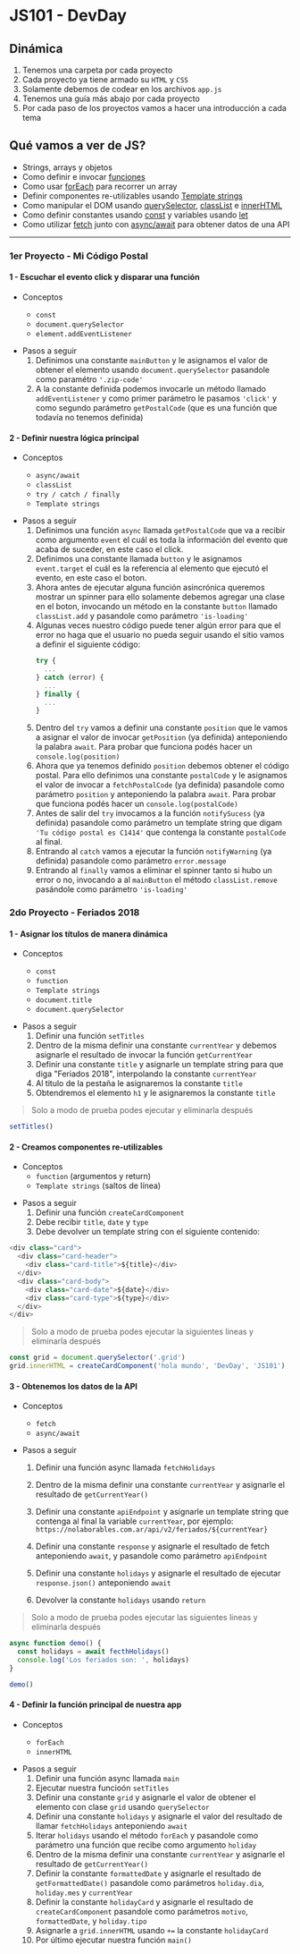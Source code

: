 # JS101 - DevDay

## Dinámica

1. Tenemos una carpeta por cada proyecto
2. Cada proyecto ya tiene armado su `HTML` y `CSS`
3. Solamente debemos de codear en los archivos `app.js`
4. Tenemos una guía más abajo por cada proyecto
5. Por cada paso de los proyectos vamos a hacer una introducción a cada tema

## Qué vamos a ver de JS?

- Strings, arrays y objetos
- Como definir e invocar [funciones](https://developer.mozilla.org/en-US/docs/Web/JavaScript/Guide/Functions)
- Como usar [forEach](https://developer.mozilla.org/en-US/docs/Web/JavaScript/Reference/Global_Objects/Array/forEach) para recorrer un array
- Definir componentes re-utilizables usando [Template strings](https://developer.mozilla.org/en-US/docs/Web/JavaScript/Reference/Template_literals)
- Como manipular el DOM usando [querySelector](https://developer.mozilla.org/en-US/docs/Web/API/Document/querySelector), [classList](https://developer.mozilla.org/en-US/docs/Web/API/Element/classList) e [innerHTML](https://developer.mozilla.org/en-US/docs/Web/API/Element/innerHTML)
- Como definir constantes usando [const](https://developer.mozilla.org/en-US/docs/Web/JavaScript/Reference/Statements/const) y variables usando [let](https://developer.mozilla.org/en-US/docs/Web/JavaScript/Reference/Statements/let)
- Como utilizar [fetch](https://developer.mozilla.org/en-US/docs/Web/API/Fetch_API) junto con [async/await](https://developer.mozilla.org/en-US/docs/Web/JavaScript/Reference/Statements/async_function) para obtener datos de una API

---

### 1er Proyecto - Mi Código Postal

#### 1 - Escuchar el evento click y disparar una función

- Conceptos

  - `const`
  - `document.querySelector`
  - `element.addEventListener`

* Pasos a seguir
  1. Definimos una constante `mainButton` y le asignamos el valor de obtener el elemento usando `document.querySelector` pasandole como paramétro `'.zip-code'`
  2. A la constante definida podemos invocarle un método llamado `addEventListener` y como primer parámetro le pasamos `'click'` y como segundo parámetro `getPostalCode` (que es una función que todavía no tenemos definida)

#### 2 - Definir nuestra lógica principal

- Conceptos

  - `async/await`
  - `classList`
  - `try / catch / finally`
  - `Template strings`

* Pasos a seguir
  1. Definimos una función `async` llamada `getPostalCode` que va a recibir como argumento `event` el cuál es toda la información del evento que acaba de suceder, en este caso el click.
  2. Definimos una constante llamada `button` y le asignamos `event.target` el cuál es la referencia al elemento que ejecutó el evento, en este caso el boton.
  3. Ahora antes de ejecutar alguna función asincrónica queremos mostrar un spinner para ello solamente debemos agregar una clase en el boton, invocando un método en la constante `button` llamado `classList.add` y pasandole como parámetro `'is-loading'`
  4. Algunas veces nuestro código puede tener algún error para que el error no haga que el usuario no pueda seguir usando el sitio vamos a definir el siguiente código:
     ```javascript
     try {
       ...
     } catch (error) {
       ...
     } finally {
       ...
     }
     ```
  5. Dentro del `try` vamos a definir una constante `position` que le vamos a asignar el valor de invocar `getPosition` (ya definida) anteponiendo la palabra `await`. Para probar que funciona podés hacer un `console.log(position)`
  6. Ahora que ya tenemos definido `position` debemos obtener el código postal. Para ello definimos una constante `postalCode` y le asignamos el valor de invocar a `fetchPostalCode` (ya definida) pasandole como parámetro `position` y anteponiendo la palabra `await`. Para probar que funciona podés hacer un `console.log(postalCode)`
  7. Antes de salir del `try` invocamos a la función `notifySucess` (ya definida) pasandole como parámetro un template string que digam `'Tu código postal es C1414'` que contenga la constante `postalCode` al final.
  8. Entrando al `catch` vamos a ejecutar la función `notifyWarning` (ya definida) pasandole como parámetro `error.message`
  9. Entrando al `finally` vamos a eliminar el spinner tanto si hubo un error o no, invocando a al `mainButton` el método `classList.remove` pasándole como parámetro `'is-loading'`

### 2do Proyecto - Feriados 2018

#### 1 - Asignar los títulos de manera dinámica

- Conceptos

  - `const`
  - `function`
  - `Template strings`
  - `document.title`
  - `document.querySelector`

* Pasos a seguir
  1. Definir una función `setTitles`
  2. Dentro de la misma definir una constante `currentYear` y debemos asignarle el resultado de invocar la función `getCurrentYear`
  3. Definir una constante `title` y asignarle un template string para que diga "Feriados 2018", interpolando la constante `currentYear`
  4. Al titulo de la pestaña le asignaremos la constante `title`
  5. Obtendremos el elemento `h1` y le asignaremos la constante `title`

> Solo a modo de prueba podes ejecutar y eliminarla después

```javascript
setTitles()
```

#### 2 - Creamos componentes re-utilizables

- Conceptos
  - `function` (argumentos y return)
  - `Template strings` (saltos de línea)

* Pasos a seguir
  1.  Definir una función `createCardComponent`
  2.  Debe recibir `title`, `date` y `type`
  3.  Debe devolver un template string con el siguiente contenido:

```javascript
<div class="card">
  <div class="card-header">
    <div class="card-title">${title}</div>
  </div>
  <div class="card-body">
    <div class="card-date">${date}</div>
    <div class="card-type">${type}</div>
  </div>
</div>
```

> Solo a modo de prueba podes ejecutar la siguientes lineas y eliminarla después

```javascript
const grid = document.querySelector('.grid')
grid.innerHTML = createCardComponent('hola mundo', 'DevDay', 'JS101')
```

#### 3 - Obtenemos los datos de la API

- Conceptos

  - `fetch`
  - `async/await`

* Pasos a seguir

  1. Definir una función async llamada `fetchHolidays`
  2. Dentro de la misma definir una constante `currentYear` y asignarle el resultado de `getCurrentYear()`
  3. Definir una constante `apiEndpoint` y asignarle un template string que contenga al final la variable `currentYear`, por ejemplo: `https://nolaborables.com.ar/api/v2/feriados/${currentYear}`

  4. Definir una constante `response` y asignarle el resultado de fetch anteponiendo `await`, y pasandole como parámetro `apiEndpoint`
  5. Definir una constante `holidays` y asignarle el resultado de ejecutar `response.json()` anteponiendo `await`
  6. Devolver la constante `holidays` usando `return`

> Solo a modo de prueba podes ejecutar las siguientes lineas y eliminarla después

```javascript
async function demo() {
  const holidays = await fecthHolidays()
  console.log('Los feriados son: ', holidays)
}

demo()
```

#### 4 - Definir la función principal de nuestra app

- Conceptos

  - `forEach`
  - `innerHTML`

* Pasos a seguir
  1. Definir una función async llamada `main`
  2. Ejecutar nuestra funcioón `setTitles`
  3. Definir una constante `grid` y asignarle el valor de obtener el elemento con clase `grid` usando `querySelector`
  4. Definir una constante `holidays` y asignarle el valor del resultado de llamar `fetchHolidays` anteponiendo `await`
  5. Iterar `holidays` usando el método `forEach` y pasandole como parámetro una función que recibe como argumento `holiday`
  6. Dentro de la misma definir una constante `currentYear` y asignarle el resultado de `getCurrentYear()`
  7. Definir la constante `formattedDate` y asignarle el resultado de `getFormattedDate()` pasandole como parámetros `holiday.dia`, `holiday.mes` y `currentYear`
  8. Definir la constante `holidayCard` y asignarle el resultado de `createCardComponent` pasandole como parámetros `motivo`, `formattedDate`, y `holiday.tipo`
  9. Asignarle a `grid.innerHTML` usando `+=` la constante `holidayCard`
  10. Por último ejecutar nuestra función `main()`
